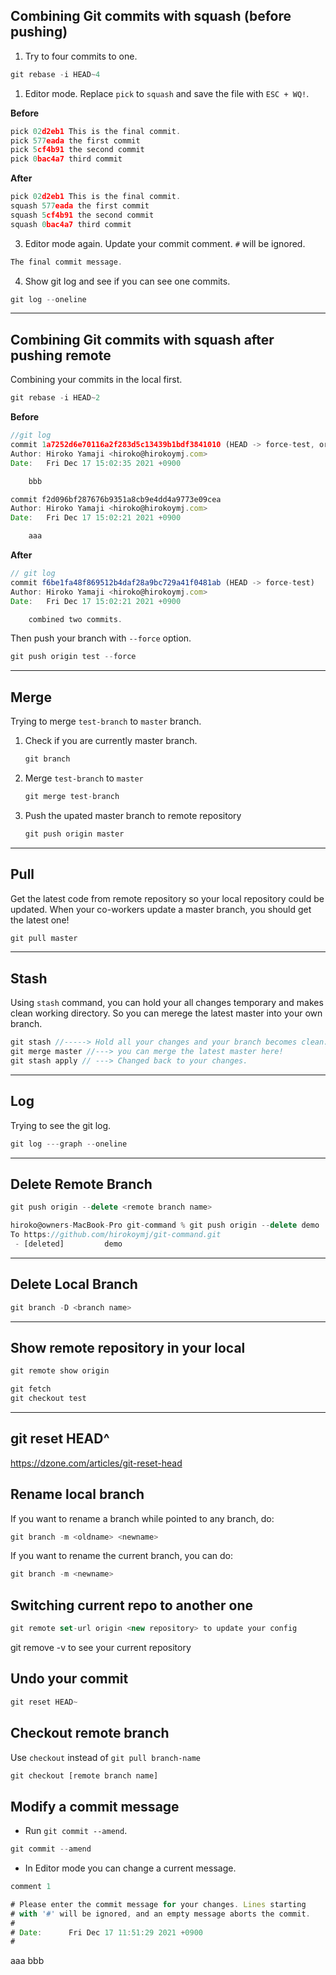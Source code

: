 ## Combining Git commits with squash (before pushing)

1. Try to four commits to one.

```js
git rebase -i HEAD~4
```

1. Editor mode. Replace `pick` to `squash` and save the file with `ESC + WQ!`.

**Before**

```js
pick 02d2eb1 This is the final commit.
pick 577eada the first commit
pick 5cf4b91 the second commit
pick 0bac4a7 third commit
```

**After**

```js
pick 02d2eb1 This is the final commit.
squash 577eada the first commit
squash 5cf4b91 the second commit
squash 0bac4a7 third commit
```

3. Editor mode again. Update your commit comment. `#` will be ignored.

```js
The final commit message.
```

4. Show git log and see if you can see one commits.

```js
git log --oneline
```

<hr />

## Combining Git commits with squash after pushing remote

Combining your commits in the local first.

```js
git rebase -i HEAD~2
```

**Before**

```js
//git log
commit 1a7252d6e70116a2f283d5c13439b1bdf3841010 (HEAD -> force-test, origin/force-test)
Author: Hiroko Yamaji <hiroko@hirokoymj.com>
Date:   Fri Dec 17 15:02:35 2021 +0900

    bbb

commit f2d096bf287676b9351a8cb9e4dd4a9773e09cea
Author: Hiroko Yamaji <hiroko@hirokoymj.com>
Date:   Fri Dec 17 15:02:21 2021 +0900

    aaa

```

**After**

```js
// git log
commit f6be1fa48f869512b4daf28a9bc729a41f0481ab (HEAD -> force-test)
Author: Hiroko Yamaji <hiroko@hirokoymj.com>
Date:   Fri Dec 17 15:02:21 2021 +0900

    combined two commits.
```

Then push your branch with `--force` option.

```js
git push origin test --force
```

<hr />

## Merge

Trying to merge `test-branch` to `master` branch.

1. Check if you are currently master branch.
   ```js
   git branch
   ```
2. Merge `test-branch` to `master`
   ```js
   git merge test-branch
   ```
3. Push the upated master branch to remote repository
   ```js
   git push origin master
   ```

<hr />

## Pull

Get the latest code from remote repository so your local repository could be updated. When your co-workers update a master branch, you should get the latest one!

```js
git pull master
```

<hr />

## Stash

Using `stash` command, you can hold your all changes temporary and makes clean working directory. So you can merege the latest master into your own branch.

```js
git stash //-----> Hold all your changes and your branch becomes clean.
git merge master //---> you can merge the latest master here!
git stash apply	// ---> Changed back to your changes.
```

<hr />

## Log

Trying to see the git log.

```js
git log ---graph --oneline
```

<hr />

## Delete Remote Branch

```js
git push origin --delete <remote branch name>
```

```js
hiroko@owners-MacBook-Pro git-command % git push origin --delete demo
To https://github.com/hirokoymj/git-command.git
 - [deleted]         demo
```

<hr />

## Delete Local Branch

```js
git branch -D <branch name>
```

<hr />

## Show remote repository in your local

```js
git remote show origin

git fetch
git checkout test
```

<hr />

## git reset HEAD^

https://dzone.com/articles/git-reset-head

## Rename local branch

If you want to rename a branch while pointed to any branch, do:

```js
git branch -m <oldname> <newname>
```

If you want to rename the current branch, you can do:

```js
git branch -m <newname>
```

## Switching current repo to another one

```js
git remote set-url origin <new repository> to update your config
```

git remove -v to see your current repository

## Undo your commit

```js
git reset HEAD~
```

## Checkout remote branch

Use `checkout` instead of `git pull branch-name`

```js
git checkout [remote branch name]
```

## Modify a commit message

- Run `git commit --amend`.

```js
git commit --amend
```

- In Editor mode you can change a current message.

```js
comment 1

# Please enter the commit message for your changes. Lines starting
# with '#' will be ignored, and an empty message aborts the commit.
#
# Date:      Fri Dec 17 11:51:29 2021 +0900
#
```

aaa
bbb

